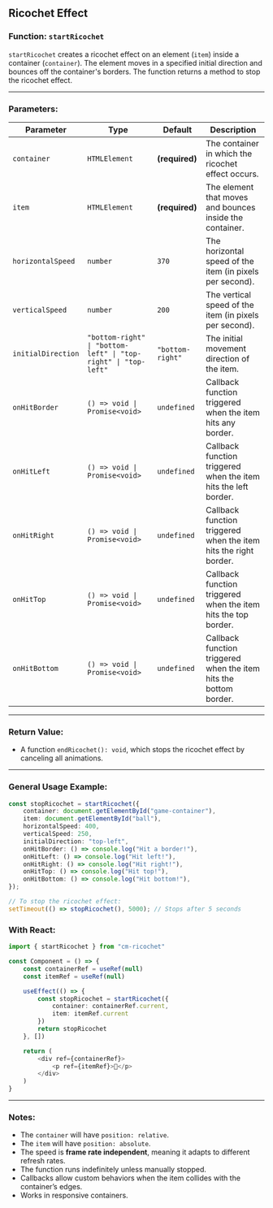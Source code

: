 ## Ricochet Effect

### **Function: `startRicochet`**

`startRicochet` creates a ricochet effect on an element (`item`) inside a container (`container`). The element moves in a specified initial direction and bounces off the container's borders. The function returns a method to stop the ricochet effect.

---

### **Parameters:**

| Parameter         | Type                      | Default       | Description |
|------------------|--------------------------|--------------|-------------|
| `container`      | `HTMLElement`             | **(required)** | The container in which the ricochet effect occurs. |
| `item`           | `HTMLElement`             | **(required)** | The element that moves and bounces inside the container. |
| `horizontalSpeed` | `number`                  | `370`         | The horizontal speed of the item (in pixels per second). |
| `verticalSpeed`  | `number`                  | `200`         | The vertical speed of the item (in pixels per second). |
| `initialDirection` | `"bottom-right" \| "bottom-left" \| "top-right" \| "top-left"` | `"bottom-right"` | The initial movement direction of the item. |
| `onHitBorder`    | `() => void \| Promise<void>` | `undefined`  | Callback function triggered when the item hits any border. |
| `onHitLeft`      | `() => void \| Promise<void>` | `undefined`  | Callback function triggered when the item hits the left border. |
| `onHitRight`     | `() => void \| Promise<void>` | `undefined`  | Callback function triggered when the item hits the right border. |
| `onHitTop`       | `() => void \| Promise<void>` | `undefined`  | Callback function triggered when the item hits the top border. |
| `onHitBottom`    | `() => void \| Promise<void>` | `undefined`  | Callback function triggered when the item hits the bottom border. |

---

### **Return Value:**
- A function `endRicochet(): void`, which stops the ricochet effect by canceling all animations.

---

### **General Usage Example:**
```ts
const stopRicochet = startRicochet({
    container: document.getElementById("game-container"),
    item: document.getElementById("ball"),
    horizontalSpeed: 400,
    verticalSpeed: 250,
    initialDirection: "top-left",
    onHitBorder: () => console.log("Hit a border!"),
    onHitLeft: () => console.log("Hit left!"),
    onHitRight: () => console.log("Hit right!"),
    onHitTop: () => console.log("Hit top!"),
    onHitBottom: () => console.log("Hit bottom!"),
});

// To stop the ricochet effect:
setTimeout(() => stopRicochet(), 5000); // Stops after 5 seconds
```
### **With React:**
```ts
import { startRicochet } from "cm-ricochet"

const Component = () => {
    const containerRef = useRef(null)
    const itemRef = useRef(null)

    useEffect(() => {
        const stopRicochet = startRicochet({
            container: containerRef.current,
            item: itemRef.current
        })
        return stopRicochet
    }, [])

    return (
        <div ref={containerRef}>
            <p ref={itemRef}>🏀</p>
        </div>
    )
}
```
---

### **Notes:**
- The `container` will have `position: relative`.
- The `item` will have `position: absolute`.
- The speed is **frame rate independent**, meaning it adapts to different refresh rates.
- The function runs indefinitely unless manually stopped.
- Callbacks allow custom behaviors when the item collides with the container’s edges.
- Works in responsive containers.